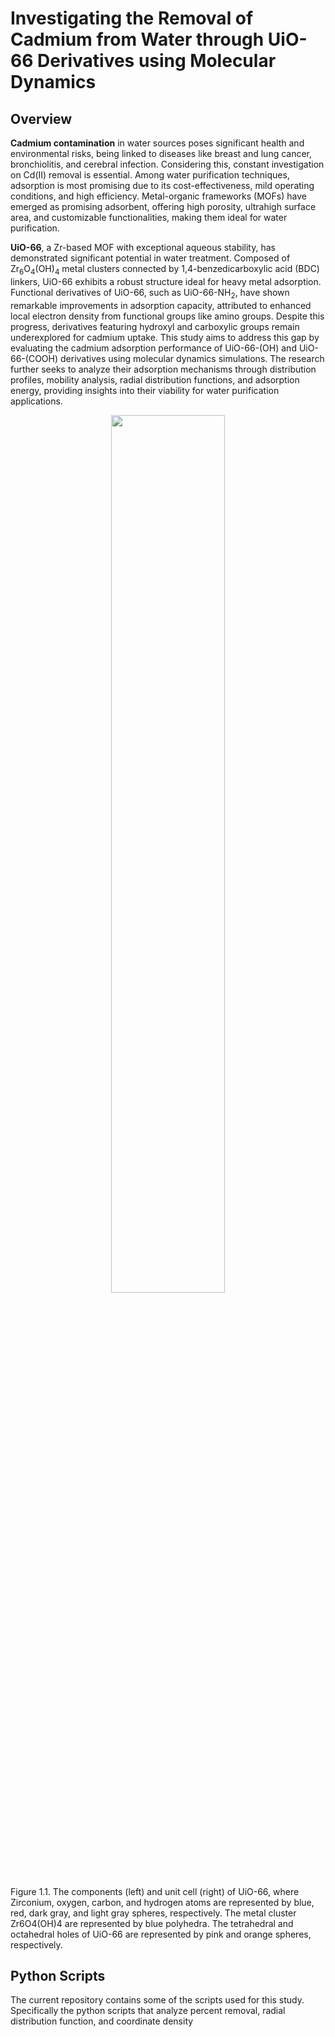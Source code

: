 # **Investigating the Removal of Cadmium from Water through UiO-66 Derivatives using Molecular Dynamics**

## Overview
**Cadmium contamination** in water sources poses significant health and environmental risks, being linked to diseases like breast and lung cancer, bronchiolitis, and cerebral infection. Considering this, constant investigation on Cd(II) removal is essential.  Among water purification techniques, adsorption is most promising due to its cost-effectiveness, mild operating conditions, and high efficiency. Metal-organic frameworks (MOFs) have emerged as promising adsorbent, offering high porosity, ultrahigh surface area, and customizable functionalities, making them ideal for water purification.

**UiO-66**, a Zr-based MOF with exceptional aqueous stability, has demonstrated significant potential in water treatment. Composed of Zr<sub>6</sub>O<sub>4</sub>(OH)<sub>4</sub> metal clusters connected by 1,4-benzedicarboxylic acid (BDC) linkers, UiO-66 exhibits a robust structure ideal for heavy metal adsorption. Functional derivatives of UiO-66, such as UiO-66-NH<sub>2</sub>, have shown remarkable improvements in adsorption capacity, attributed to enhanced local electron density from functional groups like amino groups. Despite this progress, derivatives featuring hydroxyl and carboxylic groups remain underexplored for cadmium uptake. This study aims to address this gap by evaluating the cadmium adsorption performance of UiO-66-(OH) and UiO-66-(COOH) derivatives using molecular dynamics simulations. The research further seeks to analyze their adsorption mechanisms through distribution profiles, mobility analysis, radial distribution functions, and adsorption energy, providing insights into their viability for water purification applications.

<p align="center" width="100%">
    <img width="60%" src="https://github.com/user-attachments/assets/5dcf5770-a601-4791-964e-0efe4f0d04ca">
</p>

Figure 1.1. The components (left) and unit cell (right) of UiO-66, where Zirconium, oxygen, carbon, and hydrogen atoms are represented by blue, red, dark gray, and light gray spheres, respectively. The metal cluster Zr6O4(OH)4 are represented by blue polyhedra. The tetrahedral and octahedral holes of UiO-66 are represented by pink and orange spheres, respectively.

## Python Scripts
The current repository contains some of the scripts used for this study. Specifically the python scripts that analyze percent removal, radial distribution function, and coordinate density
